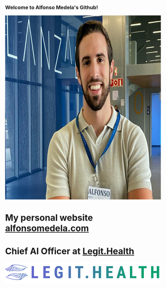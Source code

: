 ### Welcome to Alfonso Medela's Github!

<!--
**alfonmedela/alfonmedela** is a ✨ _special_ ✨ repository because its `README.md` (this file) appears on your GitHub profile.

Here are some ideas to get you started:

- 🔭 I’m currently working on ...
- 🌱 I’m currently learning ...
- 👯 I’m looking to collaborate on ...
- 🤔 I’m looking for help with ...
- 💬 Ask me about ...
- 📫 How to reach me: ...
- 😄 Pronouns: ...
- ⚡ Fun fact: ...
-->

<img src="profile.JPG" alt="Pitch B-Venture" width="824" height="594">

# My personal website [alfonsomedela.com](https://alfonsomedela.com/)
# Chief AI Officer at [Legit.Health](https://legit.health/)

<img src="LegitHealth-logo.png" width="500" height="70" />
